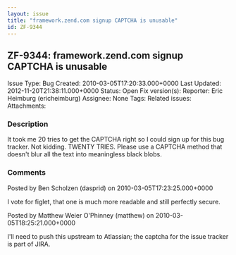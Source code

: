 ```yaml
---
layout: issue
title: "framework.zend.com signup CAPTCHA is unusable"
id: ZF-9344
---
```


ZF-9344: framework.zend.com signup CAPTCHA is unusable
------------------------------------------------------

 Issue Type: Bug Created: 2010-03-05T17:20:33.000+0000 Last Updated: 2012-11-20T21:38:11.000+0000 Status: Open Fix version(s): 
 Reporter:  Eric Heimburg (ericheimburg)  Assignee:  None  Tags: 
 Related issues: 
 Attachments: 
### Description

It took me 20 tries to get the CAPTCHA right so I could sign up for this bug tracker. Not kidding. TWENTY TRIES. Please use a CAPTCHA method that doesn't blur all the text into meaningless black blobs.

 

 

### Comments

Posted by Ben Scholzen (dasprid) on 2010-03-05T17:23:25.000+0000

I vote for figlet, that one is much more readable and still perfectly secure.

 

 

Posted by Matthew Weier O'Phinney (matthew) on 2010-03-05T18:25:21.000+0000

I'll need to push this upstream to Atlassian; the captcha for the issue tracker is part of JIRA.

 

 